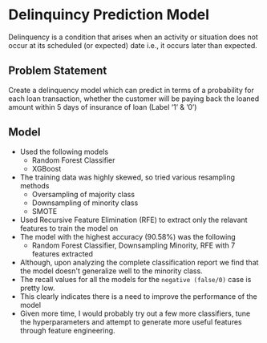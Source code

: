 # Delinquincy Prediction Model
Delinquency is a condition that arises when an activity or situation does not occur at its scheduled (or expected) date i.e., it occurs later than expected.

## Problem Statement
Create a delinquency model which can predict in terms of a probability for each loan transaction, whether the customer will be paying back the loaned amount within 5 days of insurance of loan (Label ‘1’ & ’0’)

## Model
 - Used the following models
     - Random Forest Classifier
     - XGBoost
 - The training data was highly skewed, so tried various resampling methods
     - Oversampling of majority class
     - Downsampling of minority class
     - SMOTE
 - Used Recursive Feature Elimination (RFE) to extract only the relavant features to train the model on
 - The model with the highest accuracy (90.58%) was the following
     - Random Forest Classifier, Downsampling Minority, RFE with 7 features extracted
 - Although, upon analyzing the complete classification report we find that the model doesn't generalize well to the minority class.
 - The recall values for all the models for the `negative (false/0)` case is pretty low.
 - This clearly indicates there is a need to improve the performance of the model
 - Given more time, I would probably try out a few more classifiers, tune the hyperparameters and attempt to generate more useful features through feature engineering.
